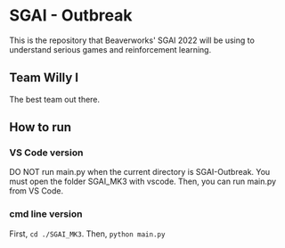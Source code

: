# SGAI - Outbreak
This is the repository that Beaverworks' SGAI 2022 will be using to understand
serious games and reinforcement learning.

## Team Willy I
The best team out there.

## How to run
### VS Code version
DO NOT run main.py when the current directory is SGAI-Outbreak.
You must open the folder SGAI_MK3 with vscode. Then, you can
run main.py from VS Code.
### cmd line version
First, `cd ./SGAI_MK3`. Then, `python main.py`

